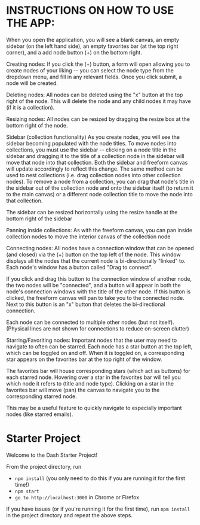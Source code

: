 # INSTRUCTIONS ON HOW TO USE THE APP:

When you open the application, you will see a blank canvas, an empty sidebar (on the left hand side), an empty favorites bar (at the top right corner), and a add node button (+) on the bottom right.

Creating nodes:
If you click the (+) button, a form will open allowing you to create nodes of your liking -- you can select the node type from the dropdown menu, and fill in any relevant fields. Once you click submit, a node will be created. 

Deleting nodes:
All nodes can be deleted using the "x" button at the top right of the node. This will delete the node and any child nodes it may have (if it is a collection).

Resizing nodes:
All nodes can be resized by dragging the resize box at the bottom right of the node.

Sidebar (collection functionality)
As you create nodes, you will see the sidebar becoming populated with the node titles.
To move nodes into collections, you must use the sidebar -- clicking on a node title in the sidebar and dragging it to the title of a collection node in the sidebar will move that node into that collection. Both the sidebar and freeform canvas will update accordingly to reflect this change. The same method can be used to nest collections (i.e. drag collection nodes into other collection nodes). To remove a node from a collection, you can drag that node's title in the sidebar out of the collection node and onto the sidebar itself (to return it to the main canvas) or a different node collection title to move the node into that collection.

The sidebar can be resized horizontally using the resize handle at the bottom right of the sidebar

Panning inside collections:
As with the freeform canvas, you can pan inside collection nodes to move the interior canvas of the collection node

Connecting nodes:
All nodes have a connection window that can be opened (and closed) via the (+) button on the top left of the node. This window displays all the nodes that the current node is bi-directionally "linked" to. Each node's window has a button called "Drag to connect".

If you click and drag this button to the connection window of another node, the two nodes will be "connected", and a button will appear in both the node's connection windows with the title of the other node. If this button is clicked, the freeform canvas will pan to take you to the connected node. Next to this button is an "x" button that deletes the bi-directional connection. 

Each node can be connected to multiple other nodes (but not itself). (Physical lines are not shown for connections to reduce on-screen clutter)


Starring/Favoriting nodes:
Important nodes that the user may need to navigate to often can be starred. Each node has a star button at the top left, which can be toggled on and off. When it is toggled on, a corresponding star appears on the favorites bar at the top right of the window. 

The favorites bar will house corresponding stars (which act as buttons) for each starred node. Hovering over a star in the favorites bar will tell you which node it refers to (title and node type). Clicking on a star in the favorites bar will move (pan) the canvas to navigate you to the corresponding starred node. 

This may be a useful feature to quickly navigate to especially important nodes (like starred emails).




# Starter Project

Welcome to the Dash Starter Project!

From the project directory, run
* `npm install` (you only need to do this if you are running it for the first time!)
* `npm start`
* `go to http://localhost:3000` in Chrome or Firefox

If you have issues (or if you're running it for the first time), run `npm install` in the project directory and repeat the above steps.